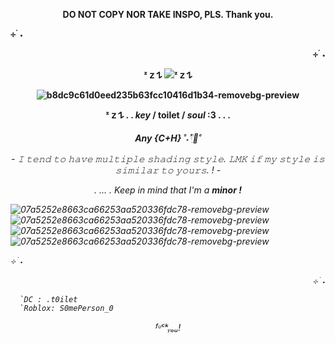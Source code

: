 <p align="center"> <b> DO NOT COPY NOR TAKE INSPO, PLS. Thank you.</a>

⊹ ࣪ ˖ <p align="right">⊹ ࣪ ˖ <p align="center"> ᶻ 𝗓 𐰁 ![](https://komarev.com/ghpvc/?username=gaslightt&color=251f1d&label=GAY+PEOPLE+COUNT&abbreviated=true&style=plastic)ᶻ 𝗓 𐰁 <p align="center"> ![b8dc9c61d0eed235b63fcc10416d1b34-removebg-preview](https://github.com/user-attachments/assets/afa68392-e3b0-4797-b975-feb7be44a39b)

<p align="center"> ᶻ 𝗓 𐰁 . . <b><i>key</i></b>  / <b <i>toilet</i> </b> / <b> <i>soul</i> </b>:3   .   .   . 

<p align="center">     <i> Any {C+H} </b> ˚˖𓍢ִ໋🦢˚

<p align="center"> - 𝙸 𝚝𝚎𝚗𝚍 𝚝𝚘 𝚑𝚊𝚟𝚎 𝚖𝚞𝚕𝚝𝚒𝚙𝚕𝚎 𝚜𝚑𝚊𝚍𝚒𝚗𝚐 𝚜𝚝𝚢𝚕𝚎. 𝙻𝙼𝙺 𝚒𝚏 𝚖𝚢 𝚜𝚝𝚢𝚕𝚎 𝚒𝚜 𝚜𝚒𝚖𝚒𝚕𝚊𝚛 𝚝𝚘 𝚢𝚘𝚞𝚛𝚜. ! -

<p align="center"> .                 ...                  . Keep in mind that I'm a <b>minor !</b> 


![07a5252e8663ca66253aa520336fdc78-removebg-preview](https://github.com/user-attachments/assets/1edeb8ab-c6e6-4a4d-9bf0-06371512b15c)![07a5252e8663ca66253aa520336fdc78-removebg-preview](https://github.com/user-attachments/assets/1edeb8ab-c6e6-4a4d-9bf0-06371512b15c)![07a5252e8663ca66253aa520336fdc78-removebg-preview](https://github.com/user-attachments/assets/1edeb8ab-c6e6-4a4d-9bf0-06371512b15c)![07a5252e8663ca66253aa520336fdc78-removebg-preview](https://github.com/user-attachments/assets/1edeb8ab-c6e6-4a4d-9bf0-06371512b15c)

⊹ ࣪ ˖ <p align="right">⊹ ࣪ ˖

      `DC : .t0ilet 
      `Roblox: S0mePerson_0
<p align="center"> ᶠᶸᶜᵏᵧₒᵤ!
